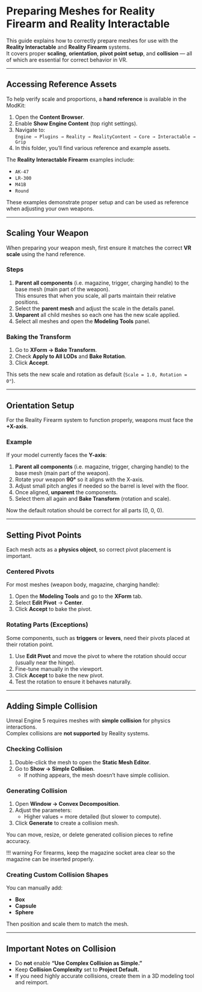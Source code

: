 # Preparing Meshes for Reality Firearm and Reality Interactable

This guide explains how to correctly prepare meshes for use with the **Reality Interactable** and **Reality Firearm** systems.  
It covers proper **scaling**, **orientation**, **pivot point setup**, and **collision** — all of which are essential for correct behavior in VR.

---

## Accessing Reference Assets

To help verify scale and proportions, a **hand reference** is available in the ModKit:

1. Open the **Content Browser**.
2. Enable **Show Engine Content** (top right settings).
3. Navigate to:  
   `Engine → Plugins → Reality → RealityContent → Core → Interactable → Grip`
4. In this folder, you’ll find various reference and example assets.

The **Reality Interactable Firearm** examples include:

- `AK-47`
- `LR-300`
- `M41B`
- `Round`

These examples demonstrate proper setup and can be used as reference when adjusting your own weapons.

---

## Scaling Your Weapon

When preparing your weapon mesh, first ensure it matches the correct **VR scale** using the hand reference.

### Steps

1. **Parent all components** (i.e. magazine, trigger, charging handle) to the base mesh (main part of the weapon).  
   This ensures that when you scale, all parts maintain their relative positions.
2. Select the **parent mesh** and adjust the scale in the details panel.
3. **Unparent** all child meshes so each one has the new scale applied.
4. Select all meshes and open the **Modeling Tools** panel.

### Baking the Transform

1. Go to **XForm → Bake Transform**.
2. Check **Apply to All LODs** and **Bake Rotation**.
3. Click **Accept**.

This sets the new scale and rotation as default (`Scale = 1.0, Rotation = 0°`).

---

## Orientation Setup

For the Reality Firearm system to function properly, weapons must face the **+X-axis**.

### Example

If your model currently faces the **Y-axis**:

1. **Parent all components** (i.e. magazine, trigger, charging handle) to the base mesh (main part of the weapon).
2. Rotate your weapon **90°** so it aligns with the X-axis.
3. Adjust small pitch angles if needed so the barrel is level with the floor.
4. Once aligned, **unparent** the components.
5. Select them all again and **Bake Transform** (rotation and scale).

Now the default rotation should be correct for all parts (0, 0, 0).

---

## Setting Pivot Points

Each mesh acts as a **physics object**, so correct pivot placement is important.

### Centered Pivots

For most meshes (weapon body, magazine, charging handle):

1. Open the **Modeling Tools** and go to the **XForm** tab.
2. Select **Edit Pivot** → **Center**.
3. Click **Accept** to bake the pivot.

### Rotating Parts (Exceptions)

Some components, such as **triggers** or **levers**, need their pivots placed at their rotation point.

1. Use **Edit Pivot** and move the pivot to where the rotation should occur (usually near the hinge).
2. Fine-tune manually in the viewport.
3. Click **Accept** to bake the new pivot.
4. Test the rotation to ensure it behaves naturally.

---

## Adding Simple Collision

Unreal Engine 5 requires meshes with **simple collision** for physics interactions.  
Complex collisions are **not supported** by Reality systems.

### Checking Collision

1. Double-click the mesh to open the **Static Mesh Editor**.
2. Go to **Show → Simple Collision**.  
    - If nothing appears, the mesh doesn’t have simple collision.

### Generating Collision

1. Open **Window → Convex Decomposition**.
2. Adjust the parameters:
    - Higher values = more detailed (but slower to compute).
3. Click **Generate** to create a collision mesh.

You can move, resize, or delete generated collision pieces to refine accuracy.

!!! warning
    For firearms, keep the magazine socket area clear so the magazine can be inserted properly.

### Creating Custom Collision Shapes

You can manually add:

- **Box**
- **Capsule**
- **Sphere**

Then position and scale them to match the mesh.

---

## Important Notes on Collision

- Do **not** enable **“Use Complex Collision as Simple.”**
- Keep **Collision Complexity** set to **Project Default.**
- If you need highly accurate collisions, create them in a 3D modeling tool and reimport.